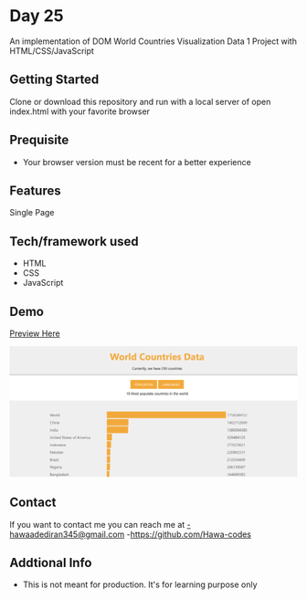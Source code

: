 # Day 25
An implementation of DOM World Countries Visualization Data 1 Project with HTML/CSS/JavaScript

## Getting Started
Clone or download this repository and run with a local server of open index.html with your favorite browser

## Prequisite
- Your browser version must be recent for a better experience

## Features
Single Page

## Tech/framework used
- HTML
- CSS
- JavaScript

## Demo
[Preview Here](https://rawcdn.githack.com/Hawa-codes/30daysofJS/refs/heads/main/Day25/index.html)

![screenshot](./img/Screenshot%202025-10-16%20234702.png)

## Contact
If you want to contact me you can reach me at
-hawaadediran345@gmail.com
-https://github.com/Hawa-codes

## Addtional Info
- This is not meant for production. It's for learning purpose only
